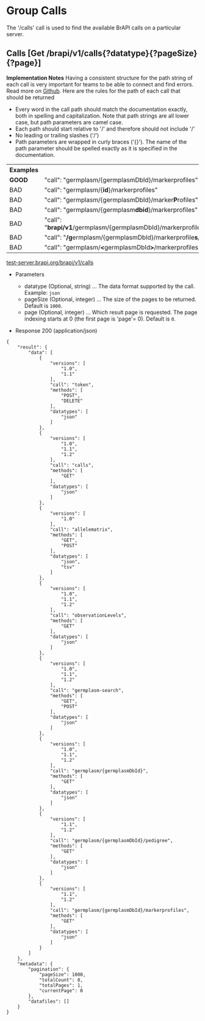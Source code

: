 # Group Calls
The '/calls' call is used to find the available BrAPI calls on a particular server. 




## Calls [Get /brapi/v1/calls{?datatype}{?pageSize}{?page}]

<strong>Implementation Notes</strong>
Having a consistent structure for the path string of each call is very important for teams to be able to connect and find errors. Read more on <a href="https://github.com/plantbreeding/API/issues/144">Github</a>.
Here are the rules for the path of each call that should be returned
<ul>       
  <li>Every word in the call path should match the documentation exactly, both in spelling and capitalization. Note that path strings are all lower case, but path parameters are camel case.</li>        
  <li>Each path should start relative to '/' and therefore should not include '/'</li>
  <li>No leading or trailing slashes ('/') </li>
  <li>Path parameters are wrapped in curly braces ('{}'). The name of the path parameter should be spelled exactly as it is specified in the documentation.</li>        
</ul>
<table>
  <tr>
    <th>Examples</th>
  </tr>
  <tr>
    <td><strong>GOOD</strong></td>
    <td>"call": "germplasm/{germplasmDbId}/markerprofiles"</td>
  </tr> 
  <tr>
    <td>BAD</td>
    <td>"call": "germplasm/{<strong>id</strong>}/markerprofiles"</td>
  </tr> 
  <tr>
    <td>BAD</td>
    <td>"call": "germplasm/{germplasmDbId}/marker<strong>P</strong>rofiles"</td>
  </tr>
  <tr>
    <td>BAD</td>
    <td>"call": "germplasm/{germplasm<strong>dbid</strong>}/markerprofiles"</td>
  </tr> 
  <tr>
    <td>BAD</td>
    <td>"call": "<strong>brapi/v1</strong>/germplasm/{germplasmDbId}/markerprofiles"</td>
  </tr>
  <tr>
    <td>BAD</td>
    <td>"call": "<strong>/g</strong>ermplasm/{germplasmDbId}/markerprofile<strong>s/</strong>"</td>
  </tr> 
  <tr>
    <td>BAD</td>
    <td>"call": "germplasm/<strong>&lt</strong>germplasmDbId<strong>&gt</strong>/markerprofiles"</td>
  </tr> 
</table>

<a href="https://test-server.brapi.org/brapi/v1/calls"> test-server.brapi.org/brapi/v1/calls</a> 

+ Parameters
    + datatype (Optional, string) ... The data format supported by the call. Example: `json`
    + pageSize (Optional, integer) ... The size of the pages to be returned. Default is `1000`.
    + page (Optional, integer) ... Which result page is requested. The page indexing starts at 0 (the first page is 'page'= 0). Default is `0`.


+ Response 200 (application/json)
```
{
    "result": {
        "data": [
            {
                "versions": [
                    "1.0",
                    "1.1"
                ],
                "call": "token",
                "methods": [
                    "POST",
                    "DELETE"
                ],
                "datatypes": [
                    "json"
                ]
            },
            {
                "versions": [
                    "1.0",
                    "1.1",
                    "1.2"
                ],
                "call": "calls",
                "methods": [
                    "GET"
                ],
                "datatypes": [
                    "json"
                ]
            },
            {
                "versions": [
                    "1.0"
                ],
                "call": "allelematrix",
                "methods": [
                    "GET",
                    "POST"
                ],
                "datatypes": [
                    "json",
                    "tsv"
                ]
            },
            {
                "versions": [
                    "1.0",
                    "1.1",
                    "1.2"
                ],
                "call": "observationLevels",
                "methods": [
                    "GET"
                ],
                "datatypes": [
                    "json"
                ]
            },
            {
                "versions": [
                    "1.0",
                    "1.1",
                    "1.2"
                ],
                "call": "germplasm-search",
                "methods": [
                    "GET",
                    "POST"
                ],
                "datatypes": [
                    "json"
                ]
            },
            {
                "versions": [
                    "1.0",
                    "1.1",
                    "1.2"
                ],
                "call": "germplasm/{germplasmDbId}",
                "methods": [
                    "GET"
                ],
                "datatypes": [
                    "json"
                ]
            },
            {
                "versions": [
                    "1.1",
                    "1.2"
                ],
                "call": "germplasm/{germplasmDbId}/pedigree",
                "methods": [
                    "GET"
                ],
                "datatypes": [
                    "json"
                ]
            },
            {
                "versions": [
                    "1.1",
                    "1.2"
                ],
                "call": "germplasm/{germplasmDbId}/markerprofiles",
                "methods": [
                    "GET"
                ],
                "datatypes": [
                    "json"
                ]
            }
        ]
    },
    "metadata": {
        "pagination": {
            "pageSize": 1000,
            "totalCount": 8,
            "totalPages": 1,
            "currentPage": 0
        },
        "datafiles": []
    }
}
```
